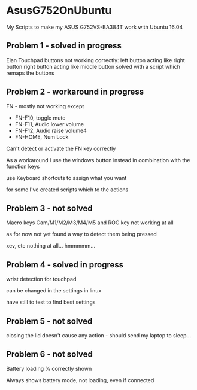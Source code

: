 # AsusG752OnUbuntu
My Scripts to make my ASUS G752VS-BA384T work with Ubuntu 16.04

## Problem 1 - solved in progress
Elan Touchpad buttons not working correctly:
left button acting like right button
right button acting like middle button
solved with a script which remaps the buttons

## Problem 2 - workaround in progress
FN - mostly not working except
  - FN-F10, toggle mute
  - FN-F11, Audio lower volume
  - FN-F12, Audio raise volume4
  - FN-HOME, Num Lock

Can't detect or activate the FN key correctly

As a workaround I use the windows button instead in combination with the function keys

use Keyboard shortcuts to assign what you want

for some I've created scripts which to the actions

## Problem 3 - not solved
Macro keys Cam/M1/M2/M3/M4/M5 and ROG key not working at all

as for now not yet found a way to detect them being pressed

xev, etc nothing at all... hmmmmm...

## Problem 4 - solved in progress
wrist detection for touchpad

can be changed in the settings in linux

have still to test to find best settings

## Problem 5 - not solved
closing the lid doesn't cause any action - should send my laptop to sleep...

## Problem 6 - not solved
Battery loading % correctly shown

Always shows battery mode, not loading, even if connected
